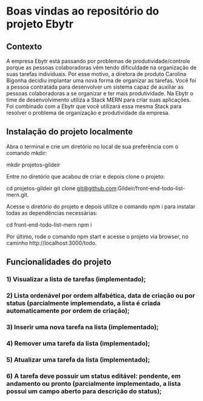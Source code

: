# Boas vindas ao repositório do projeto Ebytr
## Contexto
A empresa Ebytr está passando por problemas de produtividade/controle porque as pessoas colaboradoras vêm tendo dificuldade na organização de suas tarefas individuais. Por esse motivo, a diretora de produto Carolina Bigonha decidiu implantar uma nova forma de organizar as tarefas. Você foi a pessoa contratada para desenvolver um sistema capaz de auxiliar as pessoas colaboradoras a se organizar e ter mais produtividade. Na Ebytr o time de desenvolvimento utiliza a Stack MERN para criar suas aplicações. Foi combinado com a Ebytr que você utilizará essa mesma Stack para resolver o problema de organização e produtividade da empresa.

## Instalação do projeto localmente
Abra o terminal e crie um diretório no local de sua preferência com o comando mkdir:

mkdir projetos-gildeir

Entre no diretório que acabou de criar e depois clone o projeto:

cd projetos-gildeir git clone git@github.com:Gildeir/front-end-todo-list-mern.git.

Acesse o diretório do projeto e depois utilize o comando npm i para instalar todas as dependências necessárias:

cd front-end-todo-list-mern npm i

Por último, rode o comando npm start e acesse o projeto via browser, no caminho http://localhost:3000/todo.

## Funcionalidades do projeto

### 1) Visualizar a lista de tarefas (implementado);
### 2) Lista ordenável por ordem alfabética, data de criação ou por status (parcialmente implemendato, a lista é criada automaticamente por ordem de criação);
### 3) Inserir uma nova tarefa na lista (implementado);
### 4) Remover uma tarefa da lista (implementado);
### 5) Atualizar uma tarefa da lista (implementado);
### 6) A tarefa deve possuir um status editável: pendente, em andamento ou pronto (parcialmente implementado, a lista possui um campo aberto para descrição do status);

